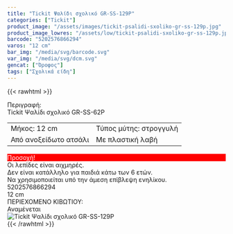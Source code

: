 ```yaml
---
title: "Tickit Ψαλίδι σχολικό GR-SS-129P"
categories: ["Tickit"]
product_image: "/assets/images/tickit-psalidi-sxoliko-gr-ss-129p.jpg"
product_image_lowres: "/assets/low/tickit-psalidi-sxoliko-gr-ss-129p.jpg"
barcode: "5202576866294"
varos: "12 cm"
bar_img: "/media/svg/barcode.svg"
var_img: "/media/svg/dcm.svg"
gencat: ["Όροφος"]
tags: ["Σχολικά είδη"]
---
```

{{< rawhtml >}}

<div class="sload711"><div class="product"><div id="sistatika">Περιγραφή:</div><div class="alltext">Tickit Ψαλίδι σχολικό GR-SS-62P</div><table id="diatable" style="margin-bottom:18px"><tbody><tr><td>Μήκος: 12 cm</td><td>Τύπος μύτης: στρογγυλή</td></tr><tr><td>Από ανοξείδωτο ατσάλι</td><td>Με πλαστική λαβή</td></tr></tbody></table><div id="loipa" style="background:red;color:#fff">Προσοχή!</div><div class="alltext">Οι λεπίδες είναι αιχμηρές.<br>Δεν είναι κατάλληλο για παιδιά κάτω των 6 ετών.<br>Να χρησιμοποιείται υπό την άμεση επίβλεψη ενηλίκου.</div><div id="barcode"><div id="barimage1"></div><span id="bartext">5202576866294</span></div><div id="varos"><div id="dimimg"></div><span id="varostext">12 cm</span></div><div id="kivotio">ΠΕΡΙΕΧΟΜΕΝΟ ΚΙΒΩΤΙΟΥ:<br>Αναμένεται</div><div class="pimg"><img alt="Tickit Ψαλίδι σχολικό GR-SS-129P" title="Tickit Ψαλίδι σχολικό GR-SS-129P" src="/assets/images/tickit-psalidi-sxoliko-gr-ss-129p.jpg"></div></div></div>
{{< /rawhtml >}}


